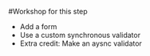 #Workshop for this step

* Add a form
* Use a custom synchronous validator
* Extra credit: Make an aysnc validator
